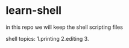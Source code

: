 # learn-shell

in this repo we will keep the shell scripting files

shell topics:
1.printing
2.editing
3.